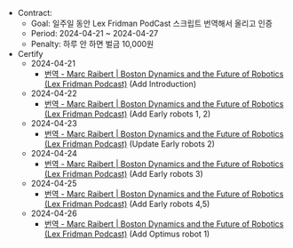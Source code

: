 - Contract:
  - Goal: 일주일 동안 Lex Fridman PodCast 스크립트 번역해서 올리고 인증
  - Period: 2024-04-21 ~ 2024-04-27
  - Penalty: 하루 안 하면 벌금 10,000원
- Certify
  - 2024-04-21
    - [번역 - Marc Raibert | Boston Dynamics and the Future of Robotics (Lex Fridman Podcast)](https://refigo.github.io/posts/lex-fridman-podcast-marc-raibert-1/) (Add Introduction)
  - 2024-04-22
    - [번역 - Marc Raibert | Boston Dynamics and the Future of Robotics (Lex Fridman Podcast)](https://refigo.github.io/posts/lex-fridman-podcast-marc-raibert-1/#early-robots) (Add Early robots 1, 2)
  - 2024-04-23
    - [번역 - Marc Raibert | Boston Dynamics and the Future of Robotics (Lex Fridman Podcast)](https://refigo.github.io/posts/lex-fridman-podcast-marc-raibert-1/#early-robots) (Update Early robots 2)
  - 2024-04-24
    - [번역 - Marc Raibert | Boston Dynamics and the Future of Robotics (Lex Fridman Podcast)](https://refigo.github.io/posts/lex-fridman-podcast-marc-raibert-1/#early-robots) (Add Early robots 3)
  - 2024-04-25
    - [번역 - Marc Raibert | Boston Dynamics and the Future of Robotics (Lex Fridman Podcast)](https://refigo.github.io/posts/lex-fridman-podcast-marc-raibert-1/#early-robots) (Add Early robots 4,5)
  - 2024-04-26
    - [번역 - Marc Raibert | Boston Dynamics and the Future of Robotics (Lex Fridman Podcast)]([https://refigo.github.io/posts/lex-fridman-podcast-marc-raibert-1/#early-robots](https://refigo.github.io/posts/lex-fridman-podcast-marc-raibert-1/#optimus-robot)) (Add Optimus robot 1)

